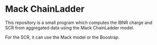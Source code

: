 # Mack ChainLadder

This repository is a small program which computes the IBNR charge and SCR from aggregated data using the Mack ChainLadder model.

For the SCR, it can use the Mack model or the Boostrap.